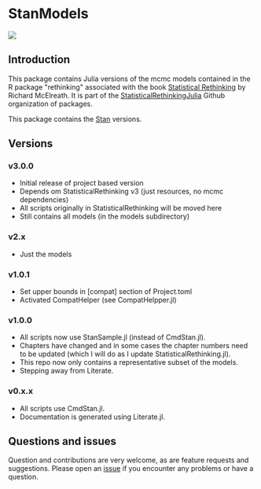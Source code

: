 # StanModels


[![][travis-img]][travis-url] 


## Introduction

This package contains Julia versions of the mcmc models contained in the R package "rethinking" associated with the book [Statistical Rethinking](https://xcelab.net/rm/statistical-rethinking/) by Richard McElreath. It is part of the [StatisticalRethinkingJulia](https://github.com/StatisticalRethinkingJulia) Github organization of packages.

This package contains the [Stan](https://github.com/StanJulia) versions.

## Versions

### v3.0.0

- Initial release of project based version
- Depends om StatisticalRethinking v3 (just resources, no mcmc dependencies)
- All scripts originally in StatisticalRethinking will be moved here
- Still contains all models (in the models subdirectory) 

### v2.x

- Just the models

### v1.0.1

- Set upper bounds in [compat] section of Project.toml
- Activated CompatHelper (see CompatHelpper.jl)

### v1.0.0

- All scripts now use StanSample.jl (instead of CmdStan.jl).
- Chapters have changed and in some cases the chapter numbers need to be updated (which I will do as I update StatisticalRethinking.jl).
- This repo now only contains a representative subset of the models.
- Stepping away from Literate.

### v0.x.x

- All scripts use CmdStan.jl.
- Documentation is generated using Literate.jl.

## Questions and issues

Question and contributions are very welcome, as are feature requests and suggestions. Please open an [issue][issues-url] if you encounter any problems or have a question.

[travis-img]: https://travis-ci.com/StatisticalRethinkingJulia/StanModels.jl.svg?branch=master
[travis-url]: https://travis-ci.com/StatisticalRethinkingJulia/StanModels.jl

[issues-url]: https://github.com/StatisticalRethinkingJulia/StanModels.jl/issues
